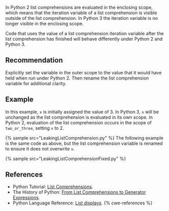 In Python 2 list comprehensions are evaluated in the enclosing scope, which means that the iteration variable of a list comprehension is visible outside of the list comprehension. In Python 3 the iteration variable is no longer visible in the enclosing scope.

Code that uses the value of a list comprehension iteration variable after the list comprehension has finished will behave differently under Python 2 and Python 3.


## Recommendation
Explicitly set the variable in the outer scope to the value that it would have held when run under Python 2. Then rename the list comprehension variable for additional clarity.


## Example
In this example, `x` is initially assigned the value of 3. In Python 3, `x` will be unchanged as the list comprehension is evaluated in its own scope. In Python 2, evaluation of the list comprehension occurs in the scope of `two_or_three`, setting `x` to 2.

{% sample src="LeakingListComprehension.py" %}
The following example is the same code as above, but the list comprehension variable is renamed to ensure it does not overwrite `x`.

{% sample src="LeakingListComprehensionFixed.py" %}

## References
* Python Tutorial: [List Comprehensions](https://docs.python.org/2/tutorial/datastructures.html#list-comprehensions).
* The History of Python: [From List Comprehensions to Generator Expressions](http://python-history.blogspot.co.uk/2010/06/from-list-comprehensions-to-generator.html).
* Python Language Reference: [List displays](https://docs.python.org/2/reference/expressions.html#list-displays).
{% cwe-references %}
